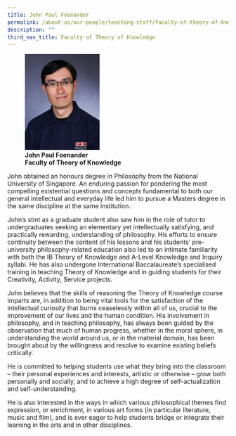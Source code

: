 ```yaml
---
title: John Paul Foenander
permalink: /about-us/our-people/teaching-staff/faculty-of-theory-of-knowledge/john-paul-foenander/
description: ""
third_nav_title: Faculty of Theory of Knowledge
---
```

<figure>
<img style="width:40%" src="/images/img_8265-john-foenander.jpg">
<figcaption> <strong>John Paul Foenander<br>
Faculty of Theory of Knowledge</strong>
</figcaption>
</figure>


John obtained an honours degree in Philosophy from the National University of Singapore. An enduring passion for pondering the most compelling existential questions and concepts fundamental to both our general intellectual and everyday life led him to pursue a Masters degree in the same discipline at the same institution.  
  
John’s stint as a graduate student also saw him in the role of tutor to undergraduates seeking an elementary yet intellectually satisfying, and practically rewarding, understanding of philosophy. His efforts to ensure continuity between the content of his lessons and his students’ pre-university philosophy-related education also led to an intimate familiarity with both the IB Theory of Knowledge and A-Level Knowledge and Inquiry syllabi. He has also undergone International Baccalaureate’s specialised training in teaching Theory of Knowledge and in guiding students for their Creativity, Activity, Service projects.

John believes that the skills of reasoning the Theory of Knowledge course imparts are, in addition to being vital tools for the satisfaction of the intellectual curiosity that burns ceaselessly within all of us, crucial to the improvement of our lives and the human condition. His involvement in philosophy, and in teaching philosophy, has always been guided by the observation that much of human progress, whether in the moral sphere, in understanding the world around us, or in the material domain, has been brought about by the willingness and resolve to examine existing beliefs critically.  
  
He is committed to helping students use what they bring into the classroom – their personal experiences and interests, artistic or otherwise – grow both personally and socially, and to achieve a high degree of self-actualization and self-understanding.  
  
He is also interested in the ways in which various philosophical themes find expression, or enrichment, in various art forms (in particular literature, music and film), and is ever eager to help students bridge or integrate their learning in the arts and in other disciplines.